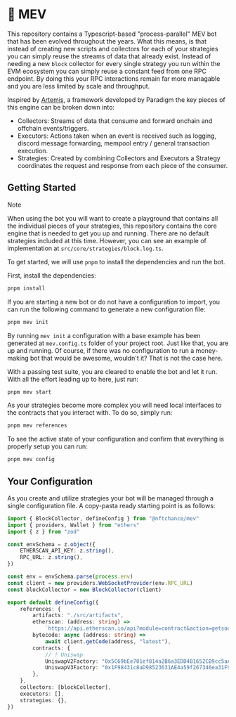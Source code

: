 # 🥵 MEV

This repository contains a Typescript-based "process-parallel" MEV bot that has been evolved throughout the years. What this means, is that instead of creating new scripts and collectors for each of your strategies you can simply reuse the streams of data that already exist. Instead of needing a new `block` collector for every single strategy you run within the EVM ecosystem you can simply reuse a constant feed from one RPC endpoint. By doing this your RPC interactions remain far more managable and you are less limited by scale and throughput.

Inspired by [Artemis](https://github.com/paradigmxyz/artemis), a framework developed by Paradigm the key pieces of this engine can be broken down into:

-   Collectors: Streams of data that consume and forward onchain and offchain events/triggers.
-   Executors: Actions taken when an event is received such as logging, discord message forwarding, mempool entry / general transaction execution.
-   Strategies: Created by combining Collectors and Executors a Strategy coordinates the request and response from each piece of the consumer.

## Getting Started

> [!NOTE]
> When using the bot you will want to create a playground that contains all the individual pieces of your strategies, this repository contains the core engine that is needed to get you up and running. There are no default strategies included at this time. However, you can see an example of implementation at `src/core/strategies/block.log.ts`.

To get started, we will use `pnpm` to install the dependencies and run the bot.

First, install the dependencies:

```bash
pnpm install
```

If you are starting a new bot or do not have a configuration to import, you can run the following command to generate a new configuration file:

```bash
pnpm mev init
```

By running `mev init` a configuration with a base example has been generated at `mev.config.ts` folder of your project root. Just like that, you are up and running. Of course, if there was no configuration to run a money-making bot that would be awesome, wouldn't it? That is not the case here.

With a passing test suite, you are cleared to enable the bot and let it run. With all the effort leading up to here, just run:

```bash
pnpm mev start
```

As your strategies become more complex you will need local interfaces to the contracts that you interact with. To do so, simply run:

```bash
pnpm mev references
```

To see the active state of your configuration and confirm that everything is properly setup you can run:

```bash
pnpm mev config
```

## Your Configuration

As you create and utilize strategies your bot will be managed through a single configuration file. A copy-pasta ready starting point is as follows:

```typescript
import { BlockCollector, defineConfig } from "@nftchance/mev"
import { providers, Wallet } from "ethers"
import { z } from "zod"

const envSchema = z.object({
    ETHERSCAN_API_KEY: z.string(),
    RPC_URL: z.string(),
})

const env = envSchema.parse(process.env)
const client = new providers.WebSocketProvider(env.RPC_URL)
const blockCollector = new BlockCollector(client)

export default defineConfig({
    references: {
        artifacts: "./src/artifacts",
        etherscan: (address: string) =>
            `https://api.etherscan.io/api?module=contract&action=getsourcecode&address=${address}&apiKey=${env.ETHERSCAN_API_KEY}`,
        bytecode: async (address: string) =>
            await client.getCode(address, "latest"),
        contracts: {
            // ! Uniswap
            UniswapV2Factory: "0x5C69bEe701ef814a2B6a3EDD4B1652CB9cc5aA6f",
            UniswapV3Factory: "0x1F98431c8aD98523631AE4a59f267346ea31F984",
        },
    },
    collectors: [blockCollector],
    executors: [],
    strategies: {},
})
```
